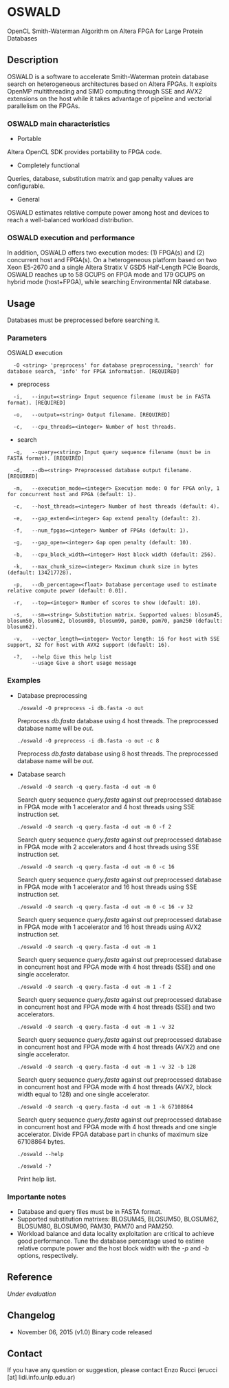 # OSWALD
OpenCL Smith-Waterman Algorithm on Altera FPGA for Large Protein Databases

## Description
OSWALD is a software to accelerate Smith-Waterman protein database search on heterogeneous architectures based on Altera FPGAs. It exploits OpenMP multithreading and SIMD computing through SSE and AVX2 extensions on the host while it takes advantage of pipeline and vectorial parallelism on the FPGAs. 

### OSWALD main characteristics

* Portable

Altera OpenCL SDK provides portability to FPGA code.

* Completely functional

Queries, database, substitution matrix and gap penalty values are configurable.

* General

OSWALD estimates relative compute power among host and devices to reach a well-balanced workload distribution.

### OSWALD execution and performance

In addition, OSWALD offers two execution modes: (1) FPGA(s) and (2) concurrent host and FPGA(s). On a heterogeneous platform based on two Xeon E5-2670 and a single Altera Stratix V GSD5 Half-Length PCIe Boards, OSWALD reaches up to 58 GCUPS on FPGA mode and 179 GCUPS on hybrid mode (host+FPGA), while searching Environmental NR database.

## Usage
Databases must be preprocessed before searching it.

### Parameters
OSWALD execution

      -O <string> 'preprocess' for database preprocessing, 'search' for database search, 'info' for FPGA information. [REQUIRED]

* preprocess
```
  -i,   --input=<string> Input sequence filename (must be in FASTA format). [REQUIRED]
  
  -o,   --output=<string> Output filename. [REQUIRED]
  
  -c,   --cpu_threads=<integer> Number of host threads.
```

* search
```
  -q,   --query=<string> Input query sequence filename (must be in FASTA format). [REQUIRED]
  
  -d,   --db=<string> Preprocessed database output filename. [REQUIRED]
  
  -m,   --execution_mode=<integer> Execution mode: 0 for FPGA only, 1 for concurrent host and FPGA (default: 1).
  
  -c,   --host_threads=<integer> Number of host threads (default: 4).
  
  -e,   --gap_extend=<integer> Gap extend penalty (default: 2).

  -f,   --num_fpgas=<integer> Number of FPGAs (default: 1).

  -g,   --gap_open=<integer> Gap open penalty (default: 10).

  -b,   --cpu_block_width=<integer> Host block width (default: 256).

  -k,   --max_chunk_size=<integer> Maximum chunk size in bytes (default: 134217728).

  -p,   --db_percentage=<float> Database percentage used to estimate relative compute power (default: 0.01).
  
  -r,   --top=<integer> Number of scores to show (default: 10). 
  
  -s,   --sm=<string> Substitution matrix. Supported values: blosum45, blosum50, blosum62, blosum80, blosum90, pam30, pam70, pam250 (default: blosum62).
  
  -v,   --vector_length=<integer> Vector length: 16 for host with SSE support, 32 for host with AVX2 support (default: 16).
  
  -?,   --help Give this help list
        --usage Give a short usage message
```

### Examples

* Database preprocessing

  `./oswald -O preprocess -i db.fasta -o out `
  
  Preprocess *db.fasta* database using 4 host threads. The preprocessed database name will be *out*.
  
  `./oswald -O preprocess -i db.fasta -o out -c 8`
  
  Preprocess *db.fasta* database using 8 host threads. The preprocessed database name will be *out*.

* Database search


  `./oswald -O search -q query.fasta -d out -m 0 `
  
  Search query sequence *query.fasta* against *out* preprocessed database in FPGA mode with 1 accelerator and 4 host threads using SSE instruction set.

    `./oswald -O search -q query.fasta -d out -m 0 -f 2`
  
  Search query sequence *query.fasta* against *out* preprocessed database in FPGA mode with 2 accelerators and 4 host threads using SSE instruction set.

  `./oswald -O search -q query.fasta -d out -m 0 -c 16`
  
  Search query sequence *query.fasta* against *out* preprocessed database in FPGA mode with 1 accelerator and 16 host threads using SSE instruction set.
  
  `./oswald -O search -q query.fasta -d out -m 0 -c 16 -v 32`
  
  Search query sequence *query.fasta* against *out* preprocessed database in FPGA mode with 1 accelerator and 16 host threads using AVX2 instruction set.
  
  `./oswald -O search -q query.fasta -d out -m 1 `
  
  Search query sequence *query.fasta* against *out* preprocessed database in concurrent host and FPGA mode with 4 host threads (SSE) and one single accelerator.
  
  `./oswald -O search -q query.fasta -d out -m 1 -f 2`
  
  Search query sequence *query.fasta* against *out* preprocessed database in concurrent host and FPGA mode with 4 host threads (SSE) and two accelerators.

  `./oswald -O search -q query.fasta -d out -m 1 -v 32`
  
  Search query sequence *query.fasta* against *out* preprocessed database in concurrent host and FPGA mode with 4 host threads (AVX2) and one single accelerator.  

  `./oswald -O search -q query.fasta -d out -m 1 -v 32 -b 128`
  
  Search query sequence *query.fasta* against *out* preprocessed database in concurrent host and FPGA mode with 4 host threads (AVX2, block width equal to 128) and one single accelerator.  
  
  `./oswald -O search -q query.fasta -d out -m 1 -k 67108864`
  
  Search query sequence *query.fasta* against *out* preprocessed database in concurrent host and FPGA mode with 4 host threads and one single accelerator. Divide FPGA database part in chunks of maximum size 67108864 bytes.
  
  `./oswald --help`
  
  `./oswald -?`
  
  Print help list.

### Importante notes
* Database and query files must be in FASTA format.
* Supported substitution matrixes: BLOSUM45, BLOSUM50, BLOSUM62, BLOSUM80, BLOSUM90, PAM30, PAM70 and PAM250.
* Workload balance and data locality exploitation are critical to achieve good performance. Tune the database percentage used to estime relative compute power and the host block width with the *-p* and *-b* options, respectively.

## Reference
*Under evaluation*

## Changelog
* November 06, 2015 (v1.0)
Binary code released

## Contact
If you have any question or suggestion, please contact Enzo Rucci (erucci [at] lidi.info.unlp.edu.ar)
